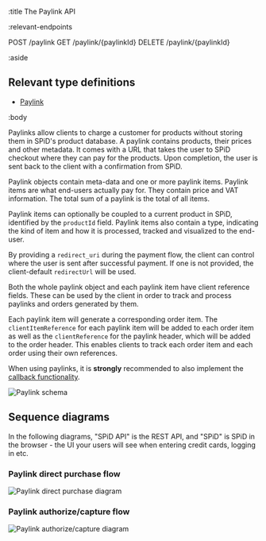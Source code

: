 :title The Paylink API

:relevant-endpoints

POST /paylink
GET /paylink/{paylinkId}
DELETE /paylink/{paylinkId}

:aside

## Relevant type definitions

- [Paylink](/types/paylink/)

:body

Paylinks allow clients to charge a customer for products without storing them in
SPiD's product database. A paylink contains products, their prices and other
metadata. It comes with a URL that takes the user to SPiD checkout where they can
pay for the products. Upon completion, the user is sent back to the client with
a confirmation from SPiD.

Paylink objects contain meta-data and one or more paylink items. Paylink items
are what end-users actually pay for. They contain price and VAT information. The
total sum of a paylink is the total of all items.

Paylink items can optionally be coupled to a current product in SPiD, identified
by the `productId` field. Paylink items also contain a type, indicating the kind
of item and how it is processed, tracked and visualized to the end-user.

By providing a `redirect_uri` during the payment flow, the client can control
where the user is sent after successful payment. If one is not provided, the
client-default `redirectUrl` will be used.

Both the whole paylink object and each paylink item have client reference
fields. These can be used by the client in order to track and process paylinks
and orders generated by them.

Each paylink item will generate a corresponding order item. The
`clientItemReference` for each paylink item will be added to each order item as
well as the `clientReference` for the paylink header, which will be added to the
order header. This enables clients to track each order item and each order using
their own references.

When using paylinks, it is **strongly** recommended to also implement the
[callback functionality](/callbacks/).

![Paylink schema](/images/paylinks-schema.png)

## Sequence diagrams

In the following diagrams, "SPiD API" is the REST API, and "SPiD" is SPiD in the
browser - the UI your users will see when entering credit cards, logging in etc.

### Paylink direct purchase flow

![Paylink direct purchase diagram](/images/paylink-direct-purchase-flow.png)

### Paylink authorize/capture flow

![Paylink authorize/capture diagram](/images/paylink-authorize-capture-flow.png)
